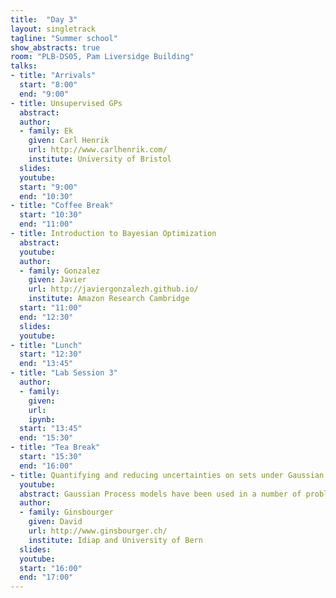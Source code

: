 ```yaml
---
title:  "Day 3"
layout: singletrack
tagline: "Summer school"
show_abstracts: true
room: "PLB-DS05, Pam Liversidge Building"
talks:
- title: "Arrivals"
  start: "8:00"
  end: "9:00"
- title: Unsupervised GPs
  abstract:
  author:
  - family: Ek 
    given: Carl Henrik
    url: http://www.carlhenrik.com/
    institute: University of Bristol
  slides: 
  youtube: 
  start: "9:00"
  end: "10:30"
- title: "Coffee Break"
  start: "10:30"
  end: "11:00"
- title: Introduction to Bayesian Optimization
  abstract: 
  youtube: 
  author: 
  - family: Gonzalez
    given: Javier
    url: http://javiergonzalezh.github.io/
    institute: Amazon Research Cambridge
  start: "11:00"
  end: "12:30"
  slides: 
  youtube: 
- title: "Lunch"
  start: "12:30"
  end: "13:45"
- title: "Lab Session 3"
  author:
  - family:
    given:
    url: 
    ipynb:
  start: "13:45"
  end: "15:30"
- title: "Tea Break"
  start: "15:30"
  end: "16:00"
- title: Quantifying and reducing uncertainties on sets under Gaussian Process priors
  youtube: 
  abstract: Gaussian Process models have been used in a number of problems where an objective function f needs to be studied based on a drastically 			  limited number of evaluations. Global optimization algorithms based on Gaussian Process models have been investigated for several decades, 			  and have become quite popular notably in design of computer experiments. Also, further classes of problems involving the estimation of   			  sets implicitly defined by f, e.g. sets of excursion above a given threshold, have inspired multiple research developments. In this talk, 			  we will give an overview of recent results and challenges pertaining to the estimation of sets under Gaussian Process priors, with a 			  particular interest for to the quantification and the sequential reduction of associated uncertainties. Based on a series of joint works 			  primarily with Dario Azzimonti, François Bachoc, Julien Bect, Mickaël Binois, Clément Chevalier, Déborah Idier, Ilya Molchanov, Victor 			  Picheny, Yann Richet Jérémy Rohmer and Emmanuel Vazquez.
  author:
  - family: Ginsbourger
    given: David
    url: http://www.ginsbourger.ch/
    institute: Idiap and University of Bern
  slides: 
  youtube: 
  start: "16:00"
  end: "17:00"
---
```

